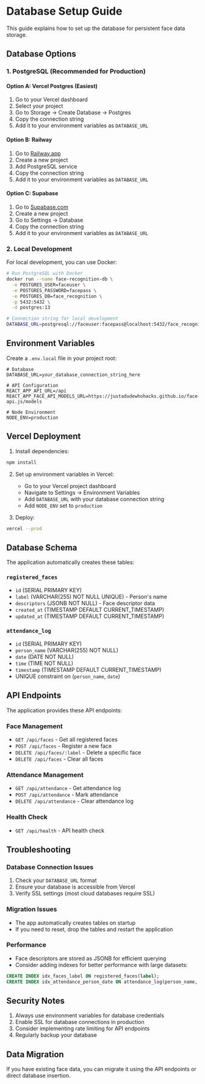 # Database Setup Guide

This guide explains how to set up the database for persistent face data storage.

## Database Options

### 1. PostgreSQL (Recommended for Production)

#### Option A: Vercel Postgres (Easiest)
1. Go to your Vercel dashboard
2. Select your project
3. Go to Storage → Create Database → Postgres
4. Copy the connection string
5. Add it to your environment variables as `DATABASE_URL`

#### Option B: Railway
1. Go to [Railway.app](https://railway.app)
2. Create a new project
3. Add PostgreSQL service
4. Copy the connection string
5. Add it to your environment variables as `DATABASE_URL`

#### Option C: Supabase
1. Go to [Supabase.com](https://supabase.com)
2. Create a new project
3. Go to Settings → Database
4. Copy the connection string
5. Add it to your environment variables as `DATABASE_URL`

### 2. Local Development

For local development, you can use Docker:

```bash
# Run PostgreSQL with Docker
docker run --name face-recognition-db \
  -e POSTGRES_USER=faceuser \
  -e POSTGRES_PASSWORD=facepass \
  -e POSTGRES_DB=face_recognition \
  -p 5432:5432 \
  -d postgres:13

# Connection string for local development
DATABASE_URL=postgresql://faceuser:facepass@localhost:5432/face_recognition
```

## Environment Variables

Create a `.env.local` file in your project root:

```env
# Database
DATABASE_URL=your_database_connection_string_here

# API Configuration
REACT_APP_API_URL=/api
REACT_APP_FACE_API_MODELS_URL=https://justadudewhohacks.github.io/face-api.js/models

# Node Environment
NODE_ENV=production
```

## Vercel Deployment

1. Install dependencies:
```bash
npm install
```

2. Set up environment variables in Vercel:
   - Go to your Vercel project dashboard
   - Navigate to Settings → Environment Variables
   - Add `DATABASE_URL` with your database connection string
   - Add `NODE_ENV` set to `production`

3. Deploy:
```bash
vercel --prod
```

## Database Schema

The application automatically creates these tables:

### `registered_faces`
- `id` (SERIAL PRIMARY KEY)
- `label` (VARCHAR(255) NOT NULL UNIQUE) - Person's name
- `descriptors` (JSONB NOT NULL) - Face descriptor data
- `created_at` (TIMESTAMP DEFAULT CURRENT_TIMESTAMP)
- `updated_at` (TIMESTAMP DEFAULT CURRENT_TIMESTAMP)

### `attendance_log`
- `id` (SERIAL PRIMARY KEY)
- `person_name` (VARCHAR(255) NOT NULL)
- `date` (DATE NOT NULL)
- `time` (TIME NOT NULL)
- `timestamp` (TIMESTAMP DEFAULT CURRENT_TIMESTAMP)
- UNIQUE constraint on (`person_name`, `date`)

## API Endpoints

The application provides these API endpoints:

### Face Management
- `GET /api/faces` - Get all registered faces
- `POST /api/faces` - Register a new face
- `DELETE /api/faces/:label` - Delete a specific face
- `DELETE /api/faces` - Clear all faces

### Attendance Management
- `GET /api/attendance` - Get attendance log
- `POST /api/attendance` - Mark attendance
- `DELETE /api/attendance` - Clear attendance log

### Health Check
- `GET /api/health` - API health check

## Troubleshooting

### Database Connection Issues
1. Check your `DATABASE_URL` format
2. Ensure your database is accessible from Vercel
3. Verify SSL settings (most cloud databases require SSL)

### Migration Issues
- The app automatically creates tables on startup
- If you need to reset, drop the tables and restart the application

### Performance
- Face descriptors are stored as JSONB for efficient querying
- Consider adding indexes for better performance with large datasets:

```sql
CREATE INDEX idx_faces_label ON registered_faces(label);
CREATE INDEX idx_attendance_person_date ON attendance_log(person_name, date);
```

## Security Notes

1. Always use environment variables for database credentials
2. Enable SSL for database connections in production
3. Consider implementing rate limiting for API endpoints
4. Regularly backup your database

## Data Migration

If you have existing face data, you can migrate it using the API endpoints or direct database insertion.